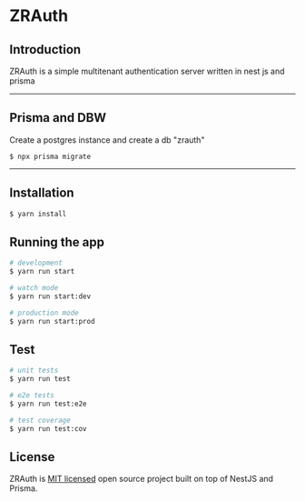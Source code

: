 # ZRAuth

## Introduction

ZRAuth is a simple multitenant authentication server written in nest js and prisma

-----
## Prisma and DBW
Create a postgres instance and create a db "zrauth"

```
$ npx prisma migrate
```

-----

## Installation

```bash
$ yarn install
```

## Running the app

```bash
# development
$ yarn run start

# watch mode
$ yarn run start:dev

# production mode
$ yarn run start:prod
```

## Test

```bash
# unit tests
$ yarn run test

# e2e tests
$ yarn run test:e2e

# test coverage
$ yarn run test:cov
```

## License

ZRAuth is [MIT licensed](LICENSE) open source project built on top of NestJS and Prisma.
